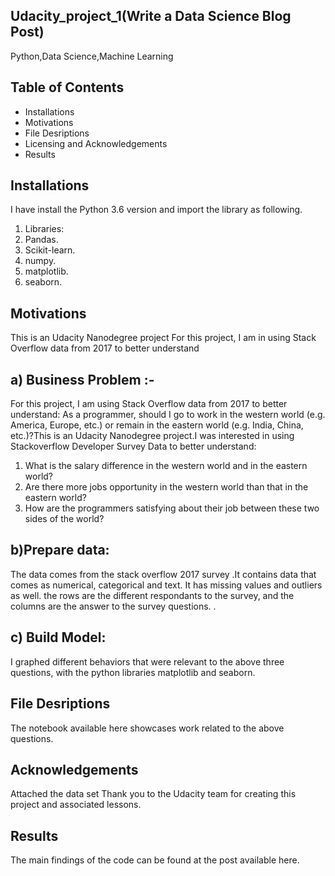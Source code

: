 ## Udacity_project_1(Write a Data Science Blog Post)
Python,Data Science,Machine Learning
## Table of Contents
* Installations
* Motivations
* File Desriptions
* Licensing and Acknowledgements
* Results

## Installations
I have install the Python 3.6 version and import the library as following.
1.	Libraries:
2.	Pandas.
3.	Scikit-learn.
4.	numpy.
5.	matplotlib.
6.	seaborn.


## Motivations
This is an Udacity Nanodegree project For this project, I am in using Stack Overflow data from 2017 to better understand
## a) Business Problem :- 
For this project, I am using Stack Overflow data from 2017 to better understand:
As a programmer, should I go to work in the western world (e.g. America, Europe, etc.) or remain in the eastern world (e.g. India, China, etc.)?This is an Udacity Nanodegree project.I was interested in using Stackoverflow Developer Survey Data to better understand:
1.	What is the salary difference in the western world and in the eastern world?
2.	Are there more jobs opportunity in the western world than that in the eastern world?
3.	How are the programmers satisfying about their job between these two sides of the world?

## b)Prepare data:
The data comes from the stack overflow 2017 survey .It contains data that comes as numerical, categorical and text. It has missing values and outliers as well. the rows are the different respondants to the survey, and the columns are the answer to the survey questions. .

## c) Build Model:
I graphed different behaviors that were relevant to the above three questions, with the python libraries matplotlib and seaborn.


## File Desriptions
The notebook available here showcases work related to the above questions.
## Acknowledgements
Attached the data set
Thank you to the Udacity team for creating this project and associated lessons.

## Results

The main findings of the code can be found at the post available here.
